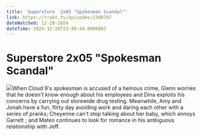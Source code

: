 ```yaml
---
title: 'Superstore  2x05 "Spokesman Scandal"' 
link: https://trakt.tv/episodes/2308707
dateWatched: 12-28-2024
dateTime: 2024-12-28T23:40:44.000000Z
---
```

# Superstore  2x05 "Spokesman Scandal"

![](https://walter-r2.trakt.tv/images/episodes/002/308/707/screenshots/thumb/2d992bcf58.jpg)When Cloud 9's spokesman is accused of a heinous crime, Glenn worries that he doesn't know enough about his employees and Dina exploits his concerns by carrying out storewide drug testing. Meanwhile, Amy and Jonah have a fun, flirty day avoiding work and daring each other with a series of pranks; Cheyenne can't stop talking about her baby, which annoys Garrett ; and Mateo continues to look for romance in his ambiguous relationship with Jeff.